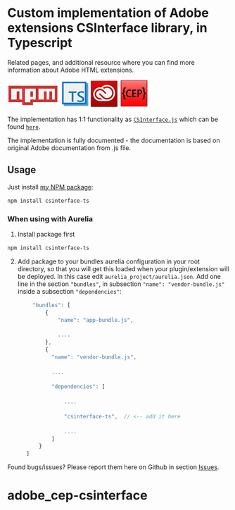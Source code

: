 # Custom implementation of Adobe extensions CSInterface library, in Typescript

Related pages, and additional resource where you can find more information about Adobe HTML extensions.

[![CSInterface-TS](https://github.com/BrightShadow/CSInterface-TS/blob/master/docs/npm-logo.png)](https://www.npmjs.com/package/csinterface-ts)
[![TypeScript](https://github.com/BrightShadow/CSInterface-TS/blob/master/docs/TS-logo.png)](https://www.typescriptlang.org/)
[![Adobe Creative Cloud](https://github.com/BrightShadow/CSInterface-TS/blob/master/docs/adobe-cc-logo.png)](http://www.adobe.com/creativecloud.html)
[![CEP Team](https://github.com/BrightShadow/CSInterface-TS/blob/master/docs/CEP-logo.png)](https://github.com/Adobe-CEP)

The implementation has 1:1 functionality as [`CSInterface.js`](https://github.com/Adobe-CEP/CEP-Resources/blob/master/CEP_7.x/CSInterface.js)
which can be found [`here`](https://github.com/Adobe-CEP/CEP-Resources/tree/master/CEP_7.x).

The implementation is fully documented - the documentation is based on original Adobe documentation from .js file.

## Usage

Just install [my NPM package](https://www.npmjs.com/package/csinterface-ts):
```bash
npm install csinterface-ts
```

### When using with Aurelia

1. Install package first
```bash
npm install csinterface-ts
```

2. Add package to your bundles aurelia configuration in your root directory, so that you will get this loaded when your plugin/extension will be deployed. In this case edit `aurelia_project/aurelia.json`. Add one line in the section `"bundles"`, in subsection `"name": "vendor-bundle.js"` inside a subsection `"dependencies"`:
```js
        "bundles": [
            {
                "name": "app-bundle.js",
                
                ....
            },
            {
              "name": "vendor-bundle.js",
              
              ....
              
              "dependencies": [
                  
                  ....
                  
                  "csinterface-ts",  // <-- add it here
                  
                  ....
              ]
          }
      ]
```

Found bugs/issues? Please report them here on Github in section [Issues](https://github.com/BrightShadow/CSInterface-TS/issues).
# adobe_cep-csinterface

